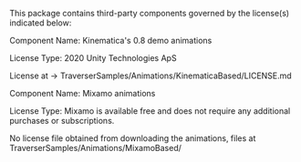 This package contains third-party components governed by the license(s) indicated below:

Component Name: Kinematica's 0.8 demo animations

License Type: 2020 Unity Technologies ApS

License at -> TraverserSamples/Animations/KinematicaBased/LICENSE.md

Component Name: Mixamo animations

License Type: Mixamo is available free and does not require any additional purchases or subscriptions.

No license file obtained from downloading the animations, files at TraverserSamples/Animations/MixamoBased/